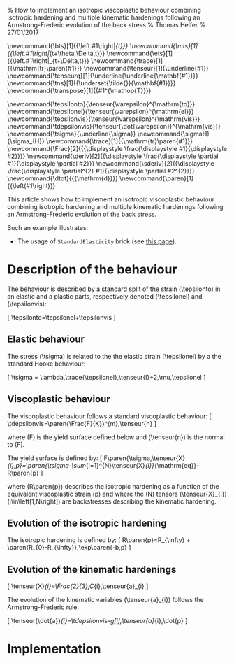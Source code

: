 % How to implement an isotropic viscoplastic behaviour combining isotropic hardening and  multiple kinematic hardenings following an Armstrong-Frederic evolution of the back stress
% Thomas Helfer
% 27/01/2017

\newcommand{\bts}[1]{{\left.#1\right|_{t}}}
\newcommand{\mts}[1]{{\left.#1\right|_{t+\theta\,\Delta\,t}}}
\newcommand{\ets}[1]{{\left.#1\right|_{t+\Delta\,t}}}
\newcommand{\trace}[1]{{\mathrm{tr}\paren{#1}}}
\newcommand{\tenseur}[1]{\underline{#1}}
\newcommand{\tenseurq}[1]{\underline{\underline{\mathbf{#1}}}}
\newcommand{\tns}[1]{{\underset{\tilde{}}{\mathbf{#1}}}}
\newcommand{\transpose}[1]{{#1^{\mathop{T}}}}

\newcommand{\tepsilonto}{\tenseur{\varepsilon}^{\mathrm{to}}}
\newcommand{\tepsilonel}{\tenseur{\varepsilon}^{\mathrm{el}}}
\newcommand{\tepsilonvis}{\tenseur{\varepsilon}^{\mathrm{vis}}}
\newcommand{\tdepsilonvis}{\tenseur{\dot{\varepsilon}}^{\mathrm{vis}}}
\newcommand{\tsigma}{\underline{\sigma}}
\newcommand{\sigmaH}{\sigma_{H}}
\newcommand{\trace}[1]{{\mathrm{tr}\paren{#1}}}
\newcommand{\Frac}[2]{{{\displaystyle \frac{\displaystyle #1}{\displaystyle #2}}}}
\newcommand{\deriv}[2]{{\displaystyle \frac{\displaystyle \partial #1}{\displaystyle \partial #2}}}
\newcommand{\sderiv}[2]{{\displaystyle \frac{\displaystyle \partial^{2} #1}{\displaystyle \partial #2^{2}}}}
\newcommand{\dtot}{{{\mathrm{d}}}}
\newcommand{\paren}[1]{{\left(#1\right)}}

This article shows how to implement an isotropic viscoplastic
behaviour combining isotropic hardening and multiple kinematic
hardenings following an Armstrong-Frederic evolution of the back
stress.

Such an example illustrates:

- The usage of `StandardElasticity` brick (see
  [this page](BehaviourBricks.html)).

<!-- The whole implementation is available -->
<!-- [here](./gallery/plasticity/OrthotropicLinearHardeningPlasticity.mfront). -->

# Description of the behaviour

The behaviour is described by a standard split of the strain
\(\tepsilonto\) in an elastic and a plastic parts, respectively
denoted \(\tepsilonel\) and \(\tepsilonvis\):

\[
\tepsilonto=\tepsilonel+\tepsilonvis
\]

## Elastic behaviour

The stress \(\tsigma\) is related to the the elastic strain
\(\tepsilonel\) by a the standard Hooke behaviour:

\[
\tsigma = \lambda\,\trace{\tepsilonel}\,\tenseur{I}+2\,\mu\,\tepsilonel
\]

## Viscoplastic behaviour

The viscoplastic behaviour follows a standard viscoplastic behaviour:
\[
\tdepsilonvis=\paren{\Frac{F}{K}}^{m}\,\tenseur{n}
\]

where \(F\) is the yield surface defined below and \(\tenseur{n}\) is
the normal to \(F\).

The yield surface is defined by:
\[
F\paren{\tsigma,\tenseur{X}_{i},p}=\paren{\tsigma-\sum_{i=1}^{N}\tenseur{X}_{i}}_{\mathrm{eq}}-R\paren{p}
\]

where \(R\paren{p}\) describes the isotropic hardening as a function
of the equivalent viscoplastic strain \(p\) and where the \(N\)
tensors \(\tenseur{X}_{i}\) (i\in\left[1,N\right]) are backstresses
describing the kinematic hardening.

## Evolution of the isotropic hardening

The isotropic hardening is defined by:
\[
R\paren{p}=R_{\infty} + \paren{R_{0}-R_{\infty}}\,\exp\paren{-b\,p}
\]

## Evolution of the kinematic hardenings

\[
\tenseur{X}_{i}=\Frac{2}{3}\,C_{i}\,\tenseur{a}_{i}
\]

The evolution of the kinematic variables \(\tenseur{a}_{i}\) follows
the Armstrong-Frederic rule:

\[
\tenseur{\dot{a}}_{i}=\tdepsilonvis-g[i]\,\tenseur{a}_{i}\,\dot{p}
\]

# Implementation

<!-- ## Plastic flow -->

<!-- The plastic part of the behaviour is described by the following yield -->
<!-- surface: -->
<!-- \[ -->
<!-- f\paren{\sigmaH,p} = \sigmaH-\sigma_{0}-R\,p -->
<!-- \] -->

<!-- where \(\sigmaH\) is the Hill stress defined below, \(p\) is the -->
<!-- equivalent plastic strain. \(\sigma_{0}\) is the yield stress and -->
<!-- \(R\) is the hardening slope. -->

<!-- The Hill stress \(\sigmaH\) is defined using the fourth order Hill -->
<!-- tensor \(H\): -->
<!-- \[ -->
<!-- \sigmaH=\sqrt{\tsigma\,\colon\,\tenseurq{H}\colon\,\tsigma} -->
<!-- \] -->

<!-- The plastic flow is assumed to be associated, so the flow direction -->
<!-- \(\tenseur{n}\) is given by \(\deriv{f}{\tsigma}\): -->

<!-- \[ -->
<!-- \tenseur{n} = \deriv{f}{\tsigma} = \Frac{1}{\sigmaH}\,\tenseurq{H}\,\colon\,\tsigma -->
<!-- \] -->

<!-- # Integration algorithm -->

<!-- The previous constitutive equations will be integrated using a -->
<!-- standard implicit scheme. -->

<!-- ## Plastic loading case -->

<!-- ### Implicit system -->

<!-- Assuming a plastic loading, the system of equations to be solved is: -->
<!-- \[ -->
<!-- \left\{ -->
<!-- \begin{aligned} -->
<!-- 	\Delta\,\tepsilonel-\Delta\,\tepsilonto+\Delta\,p\,\tenseur{n} &= 0 \\ -->
<!-- 	f\paren{\mts{\sigmaH},\mts{p}} &= 0 \\ -->
<!-- \end{aligned} -->
<!-- \right. -->
<!-- \] -->

<!-- where \(\mts{X}\) is the value of \(X\) at \(t+\theta\,\Delta\,t\), -->
<!-- \(\theta\) being a numerical parameter. In the following, the first -->
<!-- (tensorial) equation is noted \(f_{\tepsilonel}\) and the second -->
<!-- (scalar) equation is noted \(f_{p}\). -->

<!-- In practice, it is physically sound to make satisfy exactly the yield -->
<!-- condition at the end of the time step (otherwise, stress extrapolation -->
<!-- can lead to stress state outside the yield surface and spurious -->
<!-- oscillations can also be observed). This leads to the choice -->
<!-- \(\theta=1\). -->

<!-- ### Computation of the jacobian -->

<!-- The jacobian \(J\) of the implicit system can be decomposed by blocks: -->
<!-- \[ -->
<!-- J= -->
<!-- \begin{pmatrix} -->
<!-- \deriv{f_{\tepsilonel}}{\Delta\,\tepsilonel} & \deriv{f_{\tepsilonel}}{\Delta\,p} & \\\\ -->
<!-- \deriv{f_{p}}{\Delta\,\tepsilonel} & \deriv{f_{p}}{\Delta\,p} \\ -->
<!-- \end{pmatrix} -->
<!-- \] -->

<!-- The expression of the previous terms is given by: -->

<!-- \[ -->
<!-- \left\{ -->
<!-- \begin{aligned} -->
<!-- \deriv{f_{\tepsilonel}}{\Delta\,\tepsilonel} &= \tenseur{I} + \Frac{\theta\,dp}{\sigmaH}\,\paren{\tenseurq{H}-\tenseur{n}\,\otimes\,\tenseur{n}}\,\tenseurq{D} \\ -->
<!-- \deriv{f_{\tepsilonel}}{\Delta\,p} &= \tenseur{n}\\ -->
<!-- \deriv{f_{p}}{\Delta\,\tepsilonel} &= -\theta\,\tenseur{n}\,\colon\,\tenseurq{D}\\ -->
<!-- \deriv{f_{p}}{\Delta\,p}           &= -R\,\theta -->
<!-- \end{aligned} -->
<!-- \right. -->
<!-- \] -->

<!-- ## Elastic loading case -->

<!-- Assuming an elastic loading, the system of equations to be solved is -->
<!-- trivially: -->
<!-- \[ -->
<!-- \left\{ -->
<!-- \begin{aligned} -->
<!-- 	\Delta\,\tepsilonel-\Delta\,\tepsilonto &= 0 \\ -->
<!-- 	\Delta\,p &= 0 \\ -->
<!-- \end{aligned} -->
<!-- \right. -->
<!-- \] -->

<!-- The jacobian associated with this system is the identity matrix. -->

<!-- # Implementation -->

<!-- In the plastic loading case, the system of equations to be solved in -->
<!-- *non-linear*. We choose the Newton-Raphson algorithm which an -->
<!-- analytical jacobian. This algorithm is the *most efficient* in -->
<!-- pratice. -->

<!-- ## Preamble -->

<!-- The implementation begins with the choice of the `Implicit` domain -->
<!-- specific language (dsl): -->

<!-- ~~~~{.cpp} -->
<!-- @DSL Implicit; -->
<!-- ~~~~ -->

<!-- Note that this dsl automatically declares the elastic strain `eel` as -->
<!-- a state variable. -->

<!-- As discussed before, we explicit state that that a fully implicit -->
<!-- integration will be used by default: -->

<!-- ~~~~{.cpp} -->
<!-- @Theta 1; -->
<!-- ~~~~ -->

<!-- The choice can be dynamically choice par modifying the `theta` -->
<!-- parameter. -->

<!-- The stopping criterion is chosen low, to ensure the quality of the -->
<!-- consistent tangent operator (the default value, \(10^{-8}\) is enough -->
<!-- to ensure a good estimation of the state variable evolution, but is -->
<!-- not enough to have a proper estimation of the consistent tangent -->
<!-- operator): -->

<!-- ~~~~{.cpp} -->
<!-- @Epsilon 1e-14; -->
<!-- ~~~~ -->

<!-- We then declare the behaviour to be orthotropic. We choose the `pipe` -->
<!-- orthotropic convention to have a consistent definition of the elastic -->
<!-- stiffness tensor and hill tensor for all modelling hypotheses (axes -->
<!-- are automatically permuted for plane modelling hypotheses): -->

<!-- ~~~~{.cpp} -->
<!-- @OrthotropicBehaviour<Pipe>; -->
<!-- ~~~~ -->

<!-- We then declare that we want to support all the modelling hypotheses: -->

<!-- ~~~~{.cpp} -->
<!-- @ModellingHypotheses {".+"}; -->
<!-- ~~~~ -->

<!-- The support of plane stress modelling hypotheses are handled by the -->
<!-- `StandardElasticity` brick and will not be discussed here. -->

<!-- ### Usage of the `StandardElasticity` brick -->

<!-- To implement this behaviour, we will use the `StandardElasticity` -->
<!-- brick which provides: -->

<!-- - Automatic computation of the stress tensor at various stages of the -->
<!--   behaviour integration. -->
<!-- - Automatic computation of the consistent tangent operator. -->
<!-- - Automatic support for plane stress and generalized plane stress -->
<!--   modelling hypotheses (definitions of the axial strain as an -->
<!--   additional state variables and the associated equation enforcing the -->
<!--   plane stess condition). -->
<!-- - Automatic addition of the standard terms associated with the elastic -->
<!--   strain state variables. -->

<!-- This behaviour brick is fully described [here](BehaviourBricks.html). -->

<!-- The usage of the `StandardElasticity` is declared as follows: -->

<!-- ~~~~{.cpp} -->
<!-- @Brick StandardElasticity; -->
<!-- ~~~~ -->

<!-- ### Elastic stiffness tensor -->

<!-- The elastic stiffness tensor \(D\) is defined using -->
<!-- `@ComputeStiffnessTensor` keyword by giving the elastic material -->
<!-- properties as constants: -->

<!-- ~~~~{.cpp} -->
<!-- @ComputeStiffnessTensor<UnAltered> { -->
<!--   // YoungModulus1 YoungModulus2 YoungModulus3 -->
<!--   7.8e+10,2.64233e+11,3.32e+11, -->
<!--   // PoissonRatio12 PoissonRatio23 PoissonRatio13 -->
<!--   0.13,0.24,0.18, -->
<!--   // ShearModulus12 ShearModulus23 ShearModulus13 -->
<!--   4.8e+10,1.16418e+11,7.8e+10 -->
<!-- }; -->
<!-- ~~~~ -->

<!-- This computed stiffness is stored in a variable `D`. A second variable -->
<!-- `D_tdt` is also introduced. As the material properties are constants, -->
<!-- `D_tdt` is an alias to `D`. -->

<!-- The elastic material properties can be changed at runtime time by -->
<!-- modifying the following parameters: `YoungModulus1`, -->
<!-- `YoungModulus2`,`YoungModulus3`, `PoissonRatio12`, `PoissonRatio23`, -->
<!-- `PoissonRatio13`, `ShearModulus12`, `ShearModulus23` and -->
<!-- `ShearModulus13`. -->

<!-- Rather than constants, one can also use correlations implemented in -->
<!-- seperate `MFront` files. This allows to take into account the -->
<!-- dependency of the material properties with the temperature for -->
<!-- example. In this case, the variable `D` contains the stiffness tensor -->
<!-- at \(t+\theta\,\Delta\,t\) and the variable `D_tdt` contains the -->
<!-- stiffness tensor at \(t+\Delta\,t\). -->

<!-- Another possibility is to use the `@RequireStiffnessTensor` -->
<!-- keyword. In this case, the elastic material properties must be -->
<!-- computed by the calling solver at the end of the time step (and -->
<!-- furnished to the mechanical behaviours through hidden material -->
<!-- properties). -->

<!-- ### Hill tensor -->

<!-- For the computation of the Hill tensor, we make use of the -->
<!-- `@HillTensor` keyword: -->

<!-- ~~~~{.cpp} -->
<!-- @HillTensor H {0.371,0.629,4.052,1.5,1.5,1.5}; -->
<!-- ~~~~ -->

<!-- ### Variable declarations -->

<!-- #### State variables -->

<!-- As recalled earlier, the state variable `eel` is automatically -->
<!-- declared by the `Implicit` dsl. -->

<!-- The equivalent plastic strain state variable `p` is declared as: -->

<!-- ~~~~{.cpp} -->
<!-- @StateVariable real p; -->
<!-- ~~~~ -->

<!-- We then associate the appropriate glossary name to this variable: -->

<!-- ~~~~{.cpp} -->
<!-- p.setGlossaryName("EquivalentPlasticStrain"); -->
<!-- ~~~~ -->

<!-- #### Parameters -->

<!-- The definition of yield surface introduce two material coefficients -->
<!-- \(\sigma_{0}\) and \(R\) that we declare as parameters: -->

<!-- ~~~~{.cpp} -->
<!-- @Parameter s0 = 150e6; -->
<!-- s0.setGlossaryName("YieldStress"); -->
<!-- @Parameter R  = 150e9; -->
<!-- R.setEntryName("HardeningSlope"); -->
<!-- ~~~~ -->

<!-- The `YieldStress` is an entry of the glossary (see -->
<!-- [here](glossary.html)). The `HardeningSlope` name is not declared in -->
<!-- the glossary name (yet) and is then associated to the \(R\) variable -->
<!-- with the `setEntryName` methode. -->

<!-- #### Local variable -->

<!-- To select the implicit system associated either with the elastic or -->
<!-- plastic loading case, we introduce a boolean local variable `b`. -->

<!-- ~~~~{.cpp} -->
<!-- @LocalVariable bool b; // if true, plastic loading -->
<!-- ~~~~ -->

<!-- ## Initialisation of the local variables, determination of the loading case -->

<!-- Before solving the implicit system, the code block introduced by the -->
<!-- `@InitLocalVariables` keyword is executed. For this behaviour, this -->
<!-- block will select either the elastic or plastic loading case. -->

<!-- We first make an *elastic prediction* of the stress at the end of the -->
<!-- time step. We use the `computeElasticPrediction` method introduced by -->
<!-- the `StandardElasticity` brick. This method takes into account the -->
<!-- modelling hypothesis, which is mandatory for plane stress modelling -->
<!-- hypotheses. We then make an elastic prediction of the Hill equivalent -->
<!-- stress and check whether or not this elastic prediction is inside the -->
<!-- elastic domain. The latter information is stored in the boolean value -->
<!-- `b` which will be `false` (no plastic loading) if the loading is -->
<!-- elastic. -->

<!-- ~~~~{.cpp} -->
<!-- @InitLocalVariables{ -->
<!--   const auto s   = computeElasticPrediction(); -->
<!--   const auto seq = sqrt(s|H*s); -->
<!--   b = seq-s0-R*p > 0; -->
<!-- } -->
<!-- ~~~~ -->

<!-- ## Implicit system and jacobian -->

<!-- Finally, we describe how the implicit system and the computation of -->
<!-- the jacobian is written in a code block introduced by the -->
<!-- `@Integrator` keyword.  -->

<!-- We use the following facts: -->

<!-- - The equations of implicit system are initialized to the state -->
<!--   variables increments (i.e. `feel` is initialized to `deel`). -->
<!-- - The jacobian \(J\) is initialized to the identity -->
<!--   (i.e. `dfeel_ddeel` is initialized to the identity tensor). -->
<!-- - The increment of the total strain is automatically deduced from -->
<!--   `feel` by the `StandardElasticity` brick. -->

<!-- Apart from those facts, the code is an almost direct translation of -->
<!-- the mathematical expression described in previous sections and boils -->
<!-- down to the following lines of code: -->

<!-- ~~~~{.cpp} -->
<!-- @Integrator{ -->
<!--   if(b){ -->
<!--     const auto seq = sqrt(sig|H*sig); -->
<!--     const auto iseq = 1/(max(seq,real(1.e-10*D(0,0)))); -->
<!--     const auto n = iseq*H*sig; -->
<!--     // elasticity -->
<!--     feel        += dp*n; -->
<!--     dfeel_ddeel += theta*dp*iseq*(H-(n^n))*D; -->
<!--     dfeel_ddp    = n; -->
<!--     // plasticity -->
<!--     fp           = (seq-s0-R*(p+theta*dp))/D(0,0); -->
<!--     dfp_ddp      = -theta*(R/D(0,0)); -->
<!--     dfp_ddeel    =  theta*(n|D)/D(0,0); -->
<!--   } -->
<!-- } -->
<!-- ~~~~ -->

<!-- Local IspellDict: english -->

